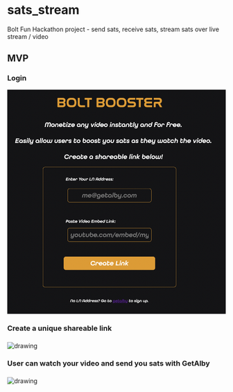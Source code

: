 # sats_stream
Bolt Fun Hackathon project - send sats, receive sats, stream sats over live stream / video

## MVP

### Login
<img src="https://github.com/pcsubirachs/sats_stream/blob/main/img/login.png" alt="drawing" align="middle" width="800"/>

### Create a unique shareable link
<img src="https://github.com/pcsubirachs/sats_stream/blob/main/img/creator.png" alt="drawing" align="middle" width="800"/>

### User can watch your video and send you sats with GetAlby
<img src="https://github.com/pcsubirachs/sats_stream/blob/main/img/user.png" alt="drawing" align="middle" width="800"/>
